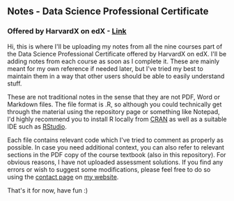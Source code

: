## Notes - Data Science Professional Certificate
### Offered by HarvardX on edX - [Link](https://www.edx.org/professional-certificate/harvardx-data-science)

Hi, this is where I'll be uploading my notes from all the nine courses part of the Data Science Professional Certificate offered by HarvardX on edX. I'll be adding notes from each course as soon as I complete it. These are mainly meant for my own reference if needed later, but I've tried my best to maintain them in a way that other users should be able to easily understand stuff.

These are not traditional notes in the sense that they are not PDF, Word or Markdown files. The file format is .R, so although you could technically get through the material using the repository page or something like Notepad, I'd highly recommend you to install R locally from [CRAN](https://cran.r-project.org/) as well as a suitable IDE such as [RStudio](https://www.rstudio.com/products/rstudio/download/). 

Each file contains relevant code which I've tried to comment as properly as possible. In case you need additional context, you can also refer to relevant sections in the PDF copy of the course textbook (also in this repository). For obvious reasons, I have not uploaded assessment solutions. If you find any errors or wish to suggest some modifications, please feel free to do so using the [contact page](https://omprabhu31.github.io/contact/) on [my website](https://omprabhu31.github.io/).

That's it for now, have fun :)
